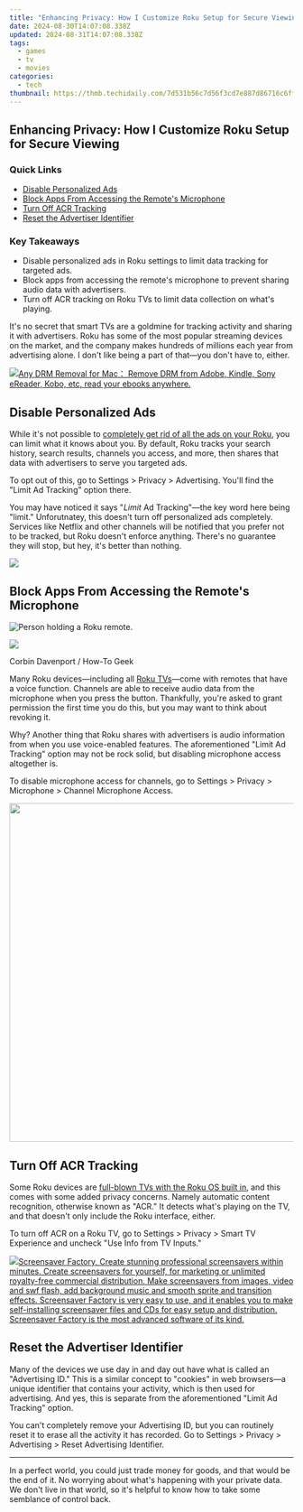 ```yaml
---
title: "Enhancing Privacy: How I Customize Roku Setup for Secure Viewing"
date: 2024-08-30T14:07:08.338Z
updated: 2024-08-31T14:07:08.338Z
tags:
  - games
  - tv
  - movies
categories:
  - tech
thumbnail: https://thmb.techidaily.com/7d531b56c7d56f3cd7e887d86716c6ff63a79cd134093cfc17e1fe70607872eb.jpg
---
```


## Enhancing Privacy: How I Customize Roku Setup for Secure Viewing

### Quick Links

* [Disable Personalized Ads](https://article-files.techidaily.com/new-soaring-above-limits-hubsans-new-h501s-x4-examined-for-2024/)
* [Block Apps From Accessing the Remote's Microphone](https://android-location.techidaily.com/in-2024-for-people-wanting-to-mock-gps-on-lava-yuva-3-pro-devices-drfone-by-drfone-virtual/)
* [Turn Off ACR Tracking](https://twitter-videos.techidaily.com/new-tweeting-fun-iosandroid-tips-for-downloading-gifs/)
* [Reset the Advertiser Identifier](https://instagram-video-files.techidaily.com/updated-self-verification-on-instagram-what-does-it-mean-for-us/)

### Key Takeaways

* Disable personalized ads in Roku settings to limit data tracking for targeted ads.
* Block apps from accessing the remote's microphone to prevent sharing audio data with advertisers.
* Turn off ACR tracking on Roku TVs to limit data collection on what's playing.

 It's no secret that smart TVs are a goldmine for tracking activity and sharing it with advertisers. Roku has some of the most popular streaming devices on the market, and the company makes hundreds of millions each year from advertising alone. I don't like being a part of that—you don't have to, either.

<!-- affiliate ads begin -->
<a href="https://secure.2checkout.com/order/checkout.php?PRODS=4600114&QTY=1&AFFILIATE=108875&CART=1"><img src="https://www.epubor.com/images/drm-removal-feature2.png" border="0">Any DRM Removal for Mac： Remove DRM from Adobe, Kindle, Sony eReader, Kobo, etc, read your ebooks anywhere.</a>
<!-- affiliate ads end -->
##  Disable Personalized Ads

 While it's not possible to [completely get rid of all the ads on your Roku](https://fake-location.techidaily.com/what-are-location-permissions-life360-on-honor-magic-6-pro-drfone-by-drfone-virtual-android/), you can limit what it knows about you. By default, Roku tracks your search history, search results, channels you access, and more, then shares that data with advertisers to serve you targeted ads.

 To opt out of this, go to Settings > Privacy > Advertising. You'll find the "Limit Ad Tracking" option there.

 You may have noticed it says "_Limit_ Ad Tracking"—the key word here being "limit." Unforutnatey, this doesn't turn off personalized ads completely. Services like Netflix and other channels will be notified that you prefer not to be tracked, but Roku doesn't enforce anything. There's no guarantee they will stop, but hey, it's better than nothing.

<!-- affiliate ads begin -->
<a href="https://shop.mondly.com/affiliate.php?ACCOUNT=ATISTUDI&AFFILIATE=108875&PATH=https%3A%2F%2Fwww.mondly.com%3FAFFILIATE%3D108875%26RESOURCE%3D%2BEducational%2B970x90%2B"><img src="https://secure.avangate.com/images/merchant/69c418c33ec2e1a4267fa9bb77fa1428/educational-970x90.gif" border="0"></a>
<!-- affiliate ads end -->
##  Block Apps From Accessing the Remote's Microphone

![Person holding a Roku remote.](https://static1.howtogeekimages.com/wordpress/wp-content/uploads/2023/08/52832067767_8f10bbda8e_o-1.jpg) 

<!-- affiliate ads begin -->
<a href="https://shop.manycam.com/order/checkout.php?PRODS=17728032&QTY=1&AFFILIATE=108875&CART=1"><img src="https://secure.avangate.com/images/merchant/8230bea7d54bcdf99cdfe85cb07313d5/mcaffbanner920x120.png" border="0"></a>
<!-- affiliate ads end -->
Corbin Davenport / How-To Geek

 Many Roku devices—including all [Roku TVs](https://fox-links.techidaily.com/2024-approved-transform-your-smartphone-photography-with-iphones-hdr/)—come with remotes that have a voice function. Channels are able to receive audio data from the microphone when you press the button. Thankfully, you're asked to grant permission the first time you do this, but you may want to think about revoking it.

 Why? Another thing that Roku shares with advertisers is audio information from when you use voice-enabled features. The aforementioned "Limit Ad Tracking" option may not be rock solid, but disabling microphone access altogether is.

 To disable microphone access for channels, go to Settings > Privacy > Microphone > Channel Microphone Access.

<!-- affiliate ads begin -->
<a href="https://appsumo.8odi.net/c/5597632/2082532/7443" target="_top" id="2082532"><img src="//a.impactradius-go.com/display-ad/7443-2082532" border="0" alt="" width="1200" height="600"/></a><img height="0" width="0" src="https://appsumo.8odi.net/i/5597632/2082532/7443" style="position:absolute;visibility:hidden;" border="0" />
<!-- affiliate ads end -->
##  Turn Off ACR Tracking

 Some Roku devices are [full-blown TVs with the Roku OS built in](https://win-able.techidaily.com/seamless-fixes-for-preventing-browser-hiccups-stabilize-chrome-in-windows-10/), and this comes with some added privacy concerns. Namely automatic content recognition, otherwise known as "ACR." It detects what's playing on the TV, and that doesn't only include the Roku interface, either.

 To turn off ACR on a Roku TV, go to Settings > Privacy > Smart TV Experience and uncheck "Use Info from TV Inputs."

<!-- affiliate ads begin -->
<a href="https://secure.2checkout.com/order/checkout.php?PRODS=194977&QTY=1&AFFILIATE=108875&CART=1"><img src="https://www.blumentals.net/scrfactory/images/screensaver-software.png" border="0">Screensaver Factory, Create stunning professional screensavers within minutes. Create screensavers for yourself, for marketing or unlimited royalty-free commercial distribution. Make screensavers from images, video and swf flash, add background music and smooth sprite and transition effects. Screensaver Factory is very easy to use, and it enables you to make self-installing screensaver files and CDs for easy setup and distribution. Screensaver Factory is the most advanced software of its kind.</a>
<!-- affiliate ads end -->
##  Reset the Advertiser Identifier

 Many of the devices we use day in and day out have what is called an "Advertising ID." This is a similar concept to "cookies" in web browsers—a unique identifier that contains your activity, which is then used for advertising. And yes, this is separate from the aforementioned "Limit Ad Tracking" option.

 You can't completely remove your Advertising ID, but you can routinely reset it to erase all the activity it has recorded. Go to Settings > Privacy > Advertising > Reset Advertising Identifier.

---

 In a perfect world, you could just trade money for goods, and that would be the end of it. No worrying about what's happening with your private data. We don't live in that world, so it's helpful to know how to take some semblance of control back.

<ins class="adsbygoogle"
     style="display:block"
     data-ad-format="autorelaxed"
     data-ad-client="ca-pub-7571918770474297"
     data-ad-slot="1223367746"></ins>



<ins class="adsbygoogle"
     style="display:block"
     data-ad-client="ca-pub-7571918770474297"
     data-ad-slot="8358498916"
     data-ad-format="auto"
     data-full-width-responsive="true"></ins>


